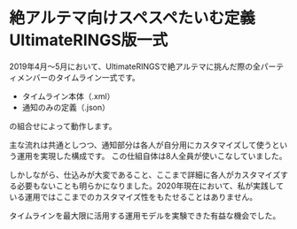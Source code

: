 # 絶アルテマ向けスペスペたいむ定義 UltimateRINGS版一式

2019年4月～5月において、UltimateRINGSで絶アルテマに挑んだ際の全パーティメンバーのタイムライン一式です。

* タイムライン本体（.xml）
* 通知のみの定義（.json）

の組合せによって動作します。

主な流れは共通としつつ、通知部分は各人が自分用にカスタマイズして使うという運用を実現した構成です。
この仕組自体は8人全員が使いこなしていました。

しかしながら、仕込みが大変であること、ここまで詳細に各人がカスタマイズする必要もないことも明らかになりました。2020年現在において、私が実践している運用ではここまでのカスタマイズ性をもたせることはありません。

タイムラインを最大限に活用する運用モデルを実験できた有益な機会でした。
